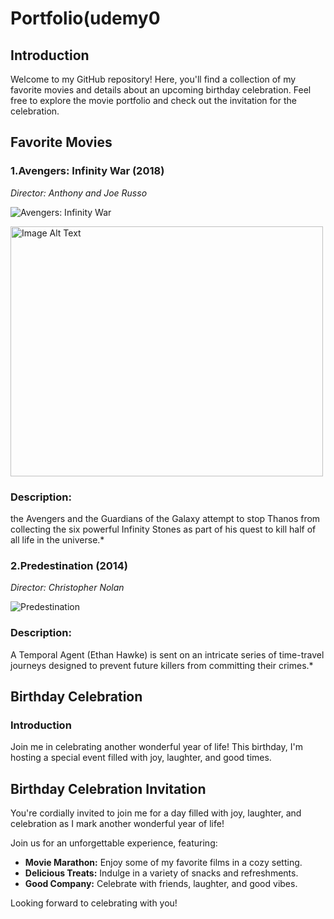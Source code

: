 # Portfolio(udemy0

## Introduction

Welcome to my GitHub repository! Here, you'll find a collection of my favorite movies and details about an upcoming birthday celebration. Feel free to explore the movie portfolio and check out the invitation for the celebration.

## Favorite Movies

### 1.Avengers: Infinity War (2018)
*Director:  Anthony and Joe Russo*

![Avengers: Infinity War](https://images.bauerhosting.com/legacy/media/61f3/e8d0/05e8/5530/559b/af43/infinity-war-poster-crop.jpg?ar=16%3A9&fit=crop&crop=top&auto=format&w=undefined&q=80)

 <!-- Adjust the width and height values as needed -->
<img src="https://images.bauerhosting.com/legacy/media/61f3/e8d0/05e8/5530/559b/af43/infinity-war-poster-crop.jpg?ar=16%3A9&fit=crop&crop=top&auto=format&w=undefined&q=80" alt="Image Alt Text" width="500" height="400">




### Description: 
the Avengers and the Guardians of the Galaxy attempt to stop Thanos from collecting the six powerful Infinity Stones as part of his quest to kill half of all life in the universe.*

### 2.Predestination (2014)
*Director: Christopher Nolan*

![Predestination](https://resizing.flixster.com/-XZAfHZM39UwaGJIFWKAE8fS0ak=/v3/t/assets/p11111906_v_h9_bc.jpg)


### Description:
 A Temporal Agent (Ethan Hawke) is sent on an intricate series of time-travel journeys designed to prevent future killers from committing their crimes.*
## Birthday Celebration

### Introduction

Join me in celebrating another wonderful year of life! This birthday, I'm hosting a special event filled with joy, laughter, and good times.

## Birthday Celebration Invitation


You're cordially invited to join me for a day filled with joy, laughter, and celebration as I mark another wonderful year of life!


Join us for an unforgettable experience, featuring:

- **Movie Marathon:** Enjoy some of my favorite films in a cozy setting.
- **Delicious Treats:** Indulge in a variety of snacks and refreshments.
- **Good Company:** Celebrate with friends, laughter, and good vibes.

Looking forward to celebrating with you!

